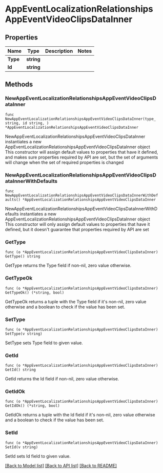 # AppEventLocalizationRelationshipsAppEventVideoClipsDataInner

## Properties

Name | Type | Description | Notes
------------ | ------------- | ------------- | -------------
**Type** | **string** |  | 
**Id** | **string** |  | 

## Methods

### NewAppEventLocalizationRelationshipsAppEventVideoClipsDataInner

`func NewAppEventLocalizationRelationshipsAppEventVideoClipsDataInner(type_ string, id string, ) *AppEventLocalizationRelationshipsAppEventVideoClipsDataInner`

NewAppEventLocalizationRelationshipsAppEventVideoClipsDataInner instantiates a new AppEventLocalizationRelationshipsAppEventVideoClipsDataInner object
This constructor will assign default values to properties that have it defined,
and makes sure properties required by API are set, but the set of arguments
will change when the set of required properties is changed

### NewAppEventLocalizationRelationshipsAppEventVideoClipsDataInnerWithDefaults

`func NewAppEventLocalizationRelationshipsAppEventVideoClipsDataInnerWithDefaults() *AppEventLocalizationRelationshipsAppEventVideoClipsDataInner`

NewAppEventLocalizationRelationshipsAppEventVideoClipsDataInnerWithDefaults instantiates a new AppEventLocalizationRelationshipsAppEventVideoClipsDataInner object
This constructor will only assign default values to properties that have it defined,
but it doesn't guarantee that properties required by API are set

### GetType

`func (o *AppEventLocalizationRelationshipsAppEventVideoClipsDataInner) GetType() string`

GetType returns the Type field if non-nil, zero value otherwise.

### GetTypeOk

`func (o *AppEventLocalizationRelationshipsAppEventVideoClipsDataInner) GetTypeOk() (*string, bool)`

GetTypeOk returns a tuple with the Type field if it's non-nil, zero value otherwise
and a boolean to check if the value has been set.

### SetType

`func (o *AppEventLocalizationRelationshipsAppEventVideoClipsDataInner) SetType(v string)`

SetType sets Type field to given value.


### GetId

`func (o *AppEventLocalizationRelationshipsAppEventVideoClipsDataInner) GetId() string`

GetId returns the Id field if non-nil, zero value otherwise.

### GetIdOk

`func (o *AppEventLocalizationRelationshipsAppEventVideoClipsDataInner) GetIdOk() (*string, bool)`

GetIdOk returns a tuple with the Id field if it's non-nil, zero value otherwise
and a boolean to check if the value has been set.

### SetId

`func (o *AppEventLocalizationRelationshipsAppEventVideoClipsDataInner) SetId(v string)`

SetId sets Id field to given value.



[[Back to Model list]](../README.md#documentation-for-models) [[Back to API list]](../README.md#documentation-for-api-endpoints) [[Back to README]](../README.md)


